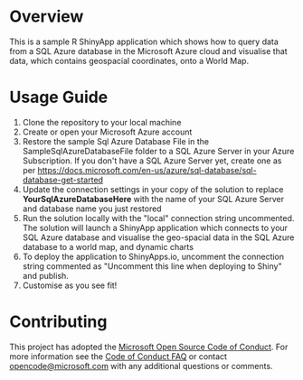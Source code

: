 # Overview
This is a sample R ShinyApp application which shows how to query data from a SQL Azure database in the Microsoft Azure cloud and visualise that data, which contains geospacial coordinates, onto a World Map. 

# Usage Guide
1. Clone the repository to your local machine
2. Create or open your Microsoft Azure account
3. Restore the sample Sql Azure Database File in the SampleSqlAzureDatabaseFile folder to a SQL Azure Server in your Azure Subscription. If you don't have a SQL Azure Server yet, create one as per https://docs.microsoft.com/en-us/azure/sql-database/sql-database-get-started
4. Update the connection settings in your copy of the solution  to replace  **YourSqlAzureDatabaseHere** with the name of your SQL Azure Server and database name you just restored
5. Run the solution locally with the "local" connection string uncommented. The solution will launch a ShinyApp application which connects to your SQL Azure database and visualise the geo-spacial data in the SQL Azure database to a world map, and dynamic charts
6. To deploy the application to ShinyApps.io, uncomment the connection string commented as "Uncomment this line when deploying to Shiny" and publish. 
7. Customise as you see fit!

# Contributing

This project has adopted the [Microsoft Open Source Code of Conduct](https://opensource.microsoft.com/codeofconduct/). For more information see the [Code of Conduct FAQ](https://opensource.microsoft.com/codeofconduct/faq/) or contact [opencode@microsoft.com](mailto:opencode@microsoft.com) with any additional questions or comments.
